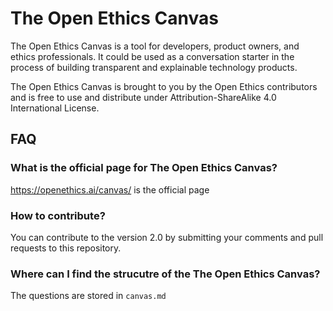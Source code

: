 # The Open Ethics Canvas
The Open Ethics Canvas is a tool for developers, product owners, and ethics professionals. It could be used as a conversation starter in the process of building transparent and explainable technology products.

The Open Ethics Canvas is brought to you by the Open Ethics contributors and is free to use and distribute under Attribution-ShareAlike 4.0 International License.

## FAQ

### What is the official page for The Open Ethics Canvas?
https://openethics.ai/canvas/ is the official page

### How to contribute?
You can contribute to the version 2.0 by submitting your comments and pull requests to this repository.

### Where can I find the strucutre of the The Open Ethics Canvas?
The questions are stored in `canvas.md`



